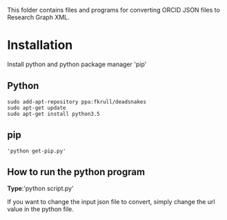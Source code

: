 This folder contains files and programs for converting ORCID JSON files to Research Graph XML.

# Installation
Install python and python package manager 'pip'

## Python
~~~~
sudo add-apt-repository ppa:fkrull/deadsnakes
sudo apt-get update
sudo apt-get install python3.5
~~~~

## pip
    'python get-pip.py'
    
## How to run the python program
**Type**:'python script.py'

If you want to change the input json file to convert, simply change the url value 
in the python file.
